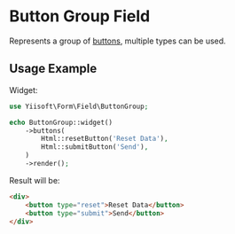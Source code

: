 # Button Group Field

Represents a group of [buttons](button.md), multiple types can be used.

## Usage Example

Widget:

```php
use Yiisoft\Form\Field\ButtonGroup;

echo ButtonGroup::widget()
    ->buttons(
        Html::resetButton('Reset Data'),
        Html::submitButton('Send'),
    )
    ->render();
```

Result will be:

```html
<div>
    <button type="reset">Reset Data</button>
    <button type="submit">Send</button>
</div>
```
